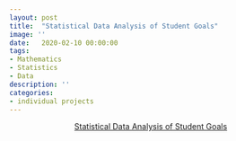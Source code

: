 ```yaml
---
layout: post
title:  "Statistical Data Analysis of Student Goals"
image: ''
date:   2020-02-10 00:00:00
tags:
- Mathematics
- Statistics
- Data
description: ''
categories:
- individual projects
---
```


<!-- PDF -->
<center>
<object data="{{ "/assets/pdf/DirectX-shaders.pdf" type="application/pdf"}}" alt="" width="600" height="500">
  <a href="{{ "/assets/pdf/DirectX-shaders.pdf" type="application/pdf"}}" alt="">Statistical Data Analysis of Student Goals</a>
</object>
</center>
